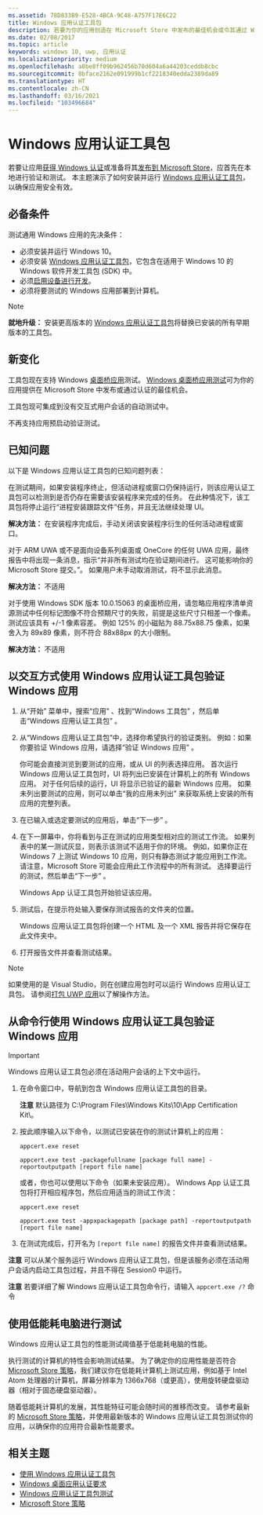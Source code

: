```yaml
---
ms.assetid: 78D833B9-E528-4BCA-9C48-A757F17E6C22
title: Windows 应用认证工具包
description: 若要为你的应用创造在 Microsoft Store 中发布的最佳机会或令其通过 Windows 认证，请在提交应用进行认证之前先在本地进行验证和测试。 本主题显示了如何安装并运行 Windows 应用认证工具包。
ms.date: 02/08/2017
ms.topic: article
keywords: windows 10, uwp, 应用认证
ms.localizationpriority: medium
ms.openlocfilehash: a8be8ff09b962456b70d604a6a44203ceddb8cbc
ms.sourcegitcommit: 8bface2162e091999b1cf2218340edda2389da89
ms.translationtype: HT
ms.contentlocale: zh-CN
ms.lasthandoff: 03/16/2021
ms.locfileid: "103496684"
---
```

# <a name="windows-app-certification-kit"></a>Windows 应用认证工具包

若要让应用[获得 Windows 认证](/windows/win32/win_cert/windows-certification-portal)或准备将其[发布到 Microsoft Store](../publish/app-submissions.md)，应首先在本地进行验证和测试。 本主题演示了如何安装并运行 [Windows 应用认证工具包](https://developer.microsoft.com/windows/develop/app-certification-kit)，以确保应用安全有效。

## <a name="prerequisites"></a>必备条件

测试通用 Windows 应用的先决条件：

- 必须安装并运行 Windows 10。
- 必须安装 [Windows 应用认证工具包](https://developer.microsoft.com/windows/downloads/windows-10-sdk/)，它包含在适用于 Windows 10 的 Windows 软件开发工具包 (SDK) 中。
- 必须[启用设备进行开发](/windows/apps/get-started/enable-your-device-for-development)。
- 必须将要测试的 Windows 应用部署到计算机。

> [!NOTE]
> **就地升级：** 安装更高版本的 [Windows 应用认证工具包](https://developer.microsoft.com/windows/develop/app-certification-kit)将替换已安装的所有早期版本的工具包。

## <a name="whats-new"></a>新变化

工具包现在支持 Windows [桌面桥应用](/windows/msix/desktop/source-code-overview)测试。 [Windows 桌面桥应用测试](/windows/uwp/debug-test-perf/windows-desktop-bridge-app-tests)可为你的应用提供在 Microsoft Store 中发布或通过认证的最佳机会。

工具包现可集成到没有交互式用户会话的自动测试中。

不再支持应用预启动验证测试。

## <a name="known-issues"></a>已知问题

以下是 Windows 应用认证工具包的已知问题列表：

在测试期间，如果安装程序终止，但活动进程或窗口仍保持运行，则该应用认证工具包可以检测到是否仍存在需要该安装程序来完成的任务。 在此种情况下，该工具包将停止运行“进程安装跟踪文件”任务，并且无法继续处理 UI。

**解决方法：** 在安装程序完成后，手动关闭该安装程序衍生的任何活动进程或窗口。

对于 ARM UWA 或不是面向设备系列桌面或 OneCore 的任何 UWA 应用，最终报告中将出现一条消息，指示“并非所有测试均在验证期间进行。 这可能影响你的 Microsoft Store 提交。”。 如果用户未手动取消测试，将不显示此消息。

**解决方法：** 不适用

对于使用 Windows SDK 版本 10.0.15063 的桌面桥应用，请忽略应用程序清单资源测试中任何标记图像不符合预期尺寸的失败，前提是这些尺寸只相差一个像素。 测试应该具有 +/-1 像素容差。 例如 125% 的小磁贴为 88.75x88.75 像素，如果舍入为 89x89 像素，则不符合 88x88px 的大小限制。

**解决方法：** 不适用

## <a name="validate-your-windows-app-using-the-windows-app-certification-kit-interactively"></a>以交互方式使用 Windows 应用认证工具包验证 Windows 应用

1. 从“开始”  菜单中，搜索“应用”  、找到“Windows 工具包”  ，然后单击“Windows 应用认证工具包”  。

2. 从“Windows 应用认证工具包”中，选择你希望执行的验证类别。 例如：如果你要验证 Windows 应用，请选择“验证 Windows 应用”  。

    你可能会直接浏览到要测试的应用，或从 UI 的列表选择应用。 首次运行 Windows 应用认证工具包时，UI 将列出已安装在计算机上的所有 Windows 应用。 对于任何后续的运行，UI 将显示已验证的最新 Windows 应用。 如果未列出要测试的应用，则可以单击“我的应用未列出”  来获取系统上安装的所有应用的完整列表。

3. 在已输入或选定要测试的应用后，单击“下一步”  。

4. 在下一屏幕中，你将看到与正在测试的应用类型相对应的测试工作流。 如果列表中的某一测试灰显，则表示该测试不适用于你的环境。 例如，如果你正在 Windows 7 上测试 Windows 10 应用，则只有静态测试才能应用到工作流。 请注意，Microsoft Store 可能会应用此工作流程中的所有测试。 选择要运行的测试，然后单击“下一步”  。

    Windows App 认证工具包开始验证该应用。

5. 测试后，在提示符处输入要保存测试报告的文件夹的位置。

    Windows 应用认证工具包将创建一个 HTML 及一个 XML 报告并将它保存在此文件夹中。

6. 打开报告文件并查看测试结果。

> [!NOTE]
> 如果使用的是 Visual Studio，则在创建应用包时可以运行 Windows 应用认证工具包。 请参阅[打包 UWP 应用](/windows/msix/package/packaging-uwp-apps)以了解操作方法。

## <a name="validate-your-windows-app-using-the-windows-app-certification-kit-from-a-command-line"></a>从命令行使用 Windows 应用认证工具包验证 Windows 应用

> [!IMPORTANT]
> Windows 应用认证工具包必须在活动用户会话的上下文中运行。

1. 在命令窗口中，导航到包含 Windows 应用认证工具包的目录。

    **注意**   默认路径为 C:\\Program Files\\Windows Kits\\10\\App Certification Kit\\。

2. 按此顺序输入以下命令，以测试已安装在你的测试计算机上的应用：

    `appcert.exe reset`

    `appcert.exe test -packagefullname [package full name] -reportoutputpath [report file name]`

    或者，你也可以使用以下命令（如果未安装应用）。 Windows App 认证工具包将打开相应程序包，然后应用适当的测试工作流：

    `appcert.exe reset`

    `appcert.exe test -appxpackagepath [package path] -reportoutputpath [report file name]`

3. 在测试完成后，打开名为 `[report file name]` 的报告文件并查看测试结果。

**注意**  可以从某个服务运行 Windows 应用认证工具包，但是该服务必须在活动用户会话内启动工具包过程，并且不得在 Session0 中运行。

**注意**   若要详细了解 Windows 应用认证工具包命令行，请输入 `appcert.exe /?` 命令

## <a name="testing-with-a-low-power-computer"></a>使用低能耗电脑进行测试

Windows 应用认证工具包的性能测试阈值基于低能耗电脑的性能。

执行测试的计算机的特性会影响测试结果。 为了确定你的应用性能是否符合 [Microsoft Store 策略](/legal/windows/agreements/store-policies)，我们建议你在低能耗计算机上测试应用，例如基于 Intel Atom 处理器的计算机，屏幕分辨率为 1366x768（或更高），使用旋转硬盘驱动器（相对于固态硬盘驱动器）。

随着低能耗计算机的发展，其性能特征可能会随时间的推移而改变。 请参考最新的 [Microsoft Store 策略](/legal/windows/agreements/store-policies)，并使用最新版本的 Windows 应用认证工具包测试你的应用，以确保你的应用符合最新性能要求。

## <a name="related-topics"></a>相关主题

- [使用 Windows 应用认证工具包](/windows/win32/win_cert/using-the-windows-app-certification-kit)
- [Windows 桌面应用认证要求](/windows/win32/win_cert/certification-requirements-for-windows-desktop-apps)
- [Windows 应用认证工具包测试](windows-app-certification-kit-tests.md)
- [Microsoft Store 策略](/legal/windows/agreements/store-policies)